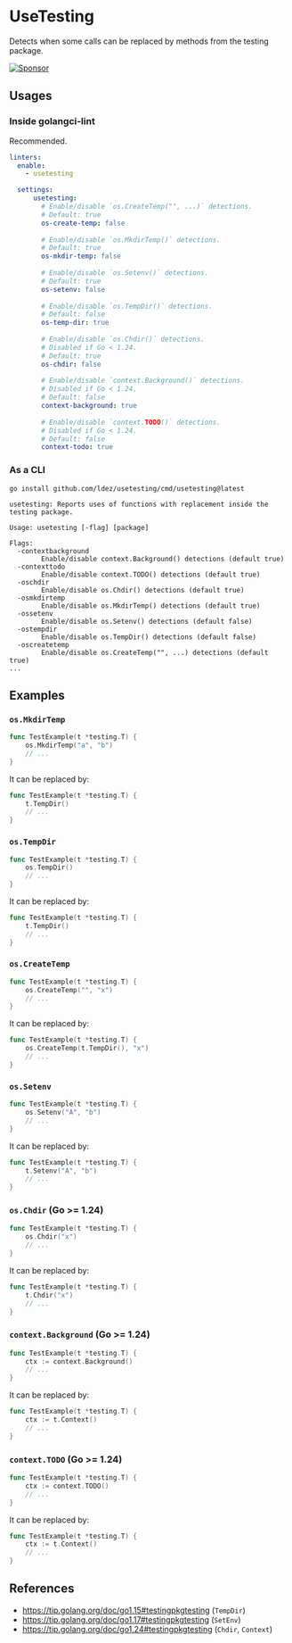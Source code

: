 # UseTesting

Detects when some calls can be replaced by methods from the testing package.

[![Sponsor](https://img.shields.io/badge/Sponsor%20me-%E2%9D%A4%EF%B8%8F-pink)](https://github.com/sponsors/ldez)

## Usages

### Inside golangci-lint

Recommended.

```yml
linters:
  enable:
    - usetesting

  settings:
      usetesting:
        # Enable/disable `os.CreateTemp("", ...)` detections.
        # Default: true
        os-create-temp: false
    
        # Enable/disable `os.MkdirTemp()` detections.
        # Default: true
        os-mkdir-temp: false
    
        # Enable/disable `os.Setenv()` detections.
        # Default: true
        os-setenv: false
    
        # Enable/disable `os.TempDir()` detections.
        # Default: false
        os-temp-dir: true
        
        # Enable/disable `os.Chdir()` detections.
        # Disabled if Go < 1.24.
        # Default: true
        os-chdir: false
    
        # Enable/disable `context.Background()` detections.
        # Disabled if Go < 1.24.
        # Default: false
        context-background: true
    
        # Enable/disable `context.TODO()` detections.
        # Disabled if Go < 1.24.
        # Default: false
        context-todo: true
```

### As a CLI

```shell
go install github.com/ldez/usetesting/cmd/usetesting@latest
```

```
usetesting: Reports uses of functions with replacement inside the testing package.

Usage: usetesting [-flag] [package]

Flags:
  -contextbackground
        Enable/disable context.Background() detections (default true)
  -contexttodo
        Enable/disable context.TODO() detections (default true)
  -oschdir
        Enable/disable os.Chdir() detections (default true)
  -osmkdirtemp
        Enable/disable os.MkdirTemp() detections (default true)
  -ossetenv
        Enable/disable os.Setenv() detections (default false)
  -ostempdir
        Enable/disable os.TempDir() detections (default false)
  -oscreatetemp
        Enable/disable os.CreateTemp("", ...) detections (default true)
...
```

## Examples

### `os.MkdirTemp`

```go
func TestExample(t *testing.T) {
	os.MkdirTemp("a", "b")
	// ...
}
```

It can be replaced by:

```go
func TestExample(t *testing.T) {
	t.TempDir()
    // ...
}
```

### `os.TempDir`

```go
func TestExample(t *testing.T) {
	os.TempDir()
	// ...
}
```

It can be replaced by:

```go
func TestExample(t *testing.T) {
	t.TempDir()
    // ...
}
```

### `os.CreateTemp`

```go
func TestExample(t *testing.T) {
	os.CreateTemp("", "x")
	// ...
}
```

It can be replaced by:

```go
func TestExample(t *testing.T) {
    os.CreateTemp(t.TempDir(), "x")
    // ...
}
```

### `os.Setenv`

```go
func TestExample(t *testing.T) {
	os.Setenv("A", "b")
	// ...
}
```

It can be replaced by:

```go
func TestExample(t *testing.T) {
	t.Setenv("A", "b")
    // ...
}
```

### `os.Chdir` (Go >= 1.24)

```go
func TestExample(t *testing.T) {
	os.Chdir("x")
	// ...
}
```

It can be replaced by:

```go
func TestExample(t *testing.T) {
	t.Chdir("x")
    // ...
}
```

### `context.Background` (Go >= 1.24)

```go
func TestExample(t *testing.T) {
    ctx := context.Background()
	// ...
}
```

It can be replaced by:

```go
func TestExample(t *testing.T) {
    ctx := t.Context()
    // ...
}
```

### `context.TODO` (Go >= 1.24)

```go
func TestExample(t *testing.T) {
    ctx := context.TODO()
	// ...
}
```

It can be replaced by:

```go
func TestExample(t *testing.T) {
    ctx := t.Context()
    // ...
}
```

## References

- https://tip.golang.org/doc/go1.15#testingpkgtesting (`TempDir`)
- https://tip.golang.org/doc/go1.17#testingpkgtesting (`SetEnv`)
- https://tip.golang.org/doc/go1.24#testingpkgtesting (`Chdir`, `Context`)
